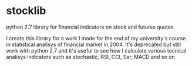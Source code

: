 # stocklib
python 2.7 library for financial indicators on stock and futures quotes

I create this library for a work I made for the end of my university's course in statistical analisys of financial market in 2004.
It's deprecated but still work with python 2.7 and it's useful to see how I calculate various tecnical analisys indicators such as
stochastic, RSI, CCI, Sar, MACD and so on 
